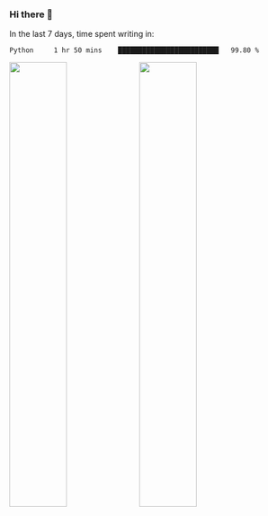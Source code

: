 ### Hi there 👋

In the last 7 days, time spent writing in:

<!--START_SECTION:waka-->
```text
Python     1 hr 50 mins    █████████████████████████   99.80 % 
```
<!--END_SECTION:waka-->

<img src="https://wakatime.com/share/@jimtje/5d0c92de-08f8-4a72-8f2f-6a9693d1e318.svg" width=45% height=45%> <img src="https://wakatime.com/share/@jimtje/501498ae-bda5-4da7-a89d-b40bcdd5556d.svg" width=45% height=45%>
